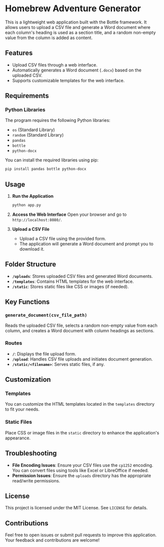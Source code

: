 # Homebrew Adventure Generator

This is a lightweight web application built with the Bottle framework. It allows users to upload a CSV file and generate a Word document where each column's heading is used as a section title, and a random non-empty value from the column is added as content.

## Features

- Upload CSV files through a web interface.
- Automatically generates a Word document (`.docx`) based on the uploaded CSV.
- Supports customizable templates for the web interface.

## Requirements

### Python Libraries
The program requires the following Python libraries:
- `os` (Standard Library)
- `random` (Standard Library)
- `pandas`
- `bottle`
- `python-docx`

You can install the required libraries using pip:
```bash
pip install pandas bottle python-docx
```

## Usage

1. **Run the Application**
   ```bash
   python app.py
   ```

2. **Access the Web Interface**
   Open your browser and go to `http://localhost:8080/`.

3. **Upload a CSV File**
   - Upload a CSV file using the provided form.
   - The application will generate a Word document and prompt you to download it.

## Folder Structure

- **`/uploads`**: Stores uploaded CSV files and generated Word documents.
- **`/templates`**: Contains HTML templates for the web interface.
- **`/static`**: Stores static files like CSS or images (if needed).

## Key Functions

### `generate_document(csv_file_path)`
Reads the uploaded CSV file, selects a random non-empty value from each column, and creates a Word document with column headings as sections.

### Routes
- **`/`**: Displays the file upload form.
- **`/upload`**: Handles CSV file uploads and initiates document generation.
- **`/static/<filename>`**: Serves static files, if any.

## Customization

### Templates
You can customize the HTML templates located in the `templates` directory to fit your needs.

### Static Files
Place CSS or image files in the `static` directory to enhance the application's appearance.

## Troubleshooting

- **File Encoding Issues**: Ensure your CSV files use the `cp1252` encoding. You can convert files using tools like Excel or LibreOffice if needed.
- **Permission Issues**: Ensure the `uploads` directory has the appropriate read/write permissions.

## License
This project is licensed under the MIT License. See `LICENSE` for details.

## Contributions
Feel free to open issues or submit pull requests to improve this application. Your feedback and contributions are welcome!
